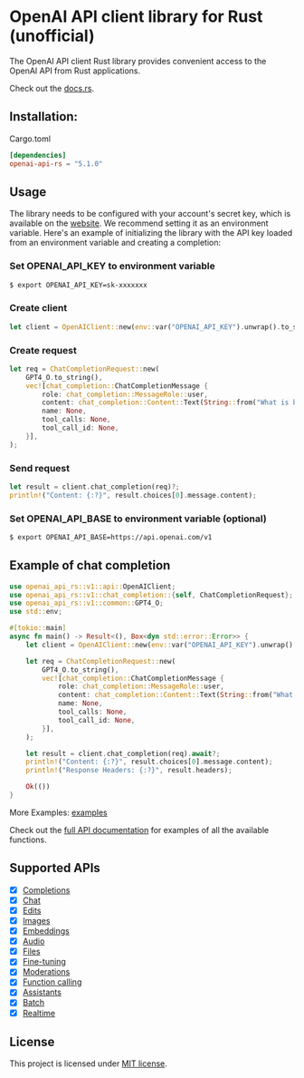 # OpenAI API client library for Rust (unofficial)
The OpenAI API client Rust library provides convenient access to the OpenAI API from Rust applications.

Check out the [docs.rs](https://docs.rs/openai-api-rs/).

## Installation:
Cargo.toml
```toml
[dependencies]
openai-api-rs = "5.1.0"
```

## Usage
The library needs to be configured with your account's secret key, which is available on the [website](https://platform.openai.com/account/api-keys). We recommend setting it as an environment variable. Here's an example of initializing the library with the API key loaded from an environment variable and creating a completion:

### Set OPENAI_API_KEY to environment variable
```bash
$ export OPENAI_API_KEY=sk-xxxxxxx
```

### Create client
```rust
let client = OpenAIClient::new(env::var("OPENAI_API_KEY").unwrap().to_string());
```

### Create request
```rust
let req = ChatCompletionRequest::new(
    GPT4_O.to_string(),
    vec![chat_completion::ChatCompletionMessage {
        role: chat_completion::MessageRole::user,
        content: chat_completion::Content::Text(String::from("What is bitcoin?")),
        name: None,
        tool_calls: None,
        tool_call_id: None,
    }],
);
```

### Send request
```rust
let result = client.chat_completion(req)?;
println!("Content: {:?}", result.choices[0].message.content);
```

### Set OPENAI_API_BASE to environment variable (optional)
```bash
$ export OPENAI_API_BASE=https://api.openai.com/v1
```

## Example of chat completion
```rust
use openai_api_rs::v1::api::OpenAIClient;
use openai_api_rs::v1::chat_completion::{self, ChatCompletionRequest};
use openai_api_rs::v1::common::GPT4_O;
use std::env;

#[tokio::main]
async fn main() -> Result<(), Box<dyn std::error::Error>> {
    let client = OpenAIClient::new(env::var("OPENAI_API_KEY").unwrap().to_string());

    let req = ChatCompletionRequest::new(
        GPT4_O.to_string(),
        vec![chat_completion::ChatCompletionMessage {
            role: chat_completion::MessageRole::user,
            content: chat_completion::Content::Text(String::from("What is bitcoin?")),
            name: None,
            tool_calls: None,
            tool_call_id: None,
        }],
    );

    let result = client.chat_completion(req).await?;
    println!("Content: {:?}", result.choices[0].message.content);
    println!("Response Headers: {:?}", result.headers);

    Ok(())
}
```
More Examples: [examples](https://github.com/dongri/openai-api-rs/tree/main/examples)

Check out the [full API documentation](https://platform.openai.com/docs/api-reference/completions) for examples of all the available functions.

## Supported APIs
- [x] [Completions](https://platform.openai.com/docs/api-reference/completions)
- [x] [Chat](https://platform.openai.com/docs/api-reference/chat)
- [x] [Edits](https://platform.openai.com/docs/api-reference/edits)
- [x] [Images](https://platform.openai.com/docs/api-reference/images)
- [x] [Embeddings](https://platform.openai.com/docs/api-reference/embeddings)
- [x] [Audio](https://platform.openai.com/docs/api-reference/audio)
- [x] [Files](https://platform.openai.com/docs/api-reference/files)
- [x] [Fine-tuning](https://platform.openai.com/docs/api-reference/fine-tuning)
- [x] [Moderations](https://platform.openai.com/docs/api-reference/moderations)
- [x] [Function calling](https://platform.openai.com/docs/guides/gpt/function-calling)
- [x] [Assistants](https://platform.openai.com/docs/assistants/overview)
- [x] [Batch](https://platform.openai.com/docs/api-reference/batch)
- [x] [Realtime](https://platform.openai.com/docs/api-reference/realtime)

## License
This project is licensed under [MIT license](https://github.com/dongri/openai-api-rs/blob/main/LICENSE).
